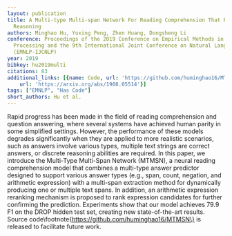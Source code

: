```yaml
---
layout: publication
title: A Multi-type Multi-span Network For Reading Comprehension That Requires Discrete
  Reasoning
authors: Minghao Hu, Yuxing Peng, Zhen Huang, Dongsheng Li
conference: Proceedings of the 2019 Conference on Empirical Methods in Natural Language
  Processing and the 9th International Joint Conference on Natural Language Processing
  (EMNLP-IJCNLP)
year: 2019
bibkey: hu2019multi
citations: 83
additional_links: [{name: Code, url: 'https://github.com/huminghao16/MTMSN\'}, {name: Paper,
    url: 'https://arxiv.org/abs/1908.05514'}]
tags: ["EMNLP", "Has Code"]
short_authors: Hu et al.
---
```

Rapid progress has been made in the field of reading comprehension and
question answering, where several systems have achieved human parity in some
simplified settings. However, the performance of these models degrades
significantly when they are applied to more realistic scenarios, such as
answers involve various types, multiple text strings are correct answers, or
discrete reasoning abilities are required. In this paper, we introduce the
Multi-Type Multi-Span Network (MTMSN), a neural reading comprehension model
that combines a multi-type answer predictor designed to support various answer
types (e.g., span, count, negation, and arithmetic expression) with a
multi-span extraction method for dynamically producing one or multiple text
spans. In addition, an arithmetic expression reranking mechanism is proposed to
rank expression candidates for further confirming the prediction. Experiments
show that our model achieves 79.9 F1 on the DROP hidden test set, creating new
state-of-the-art results. Source
code\footnote\{https://github.com/huminghao16/MTMSN\} is released to
facilitate future work.
